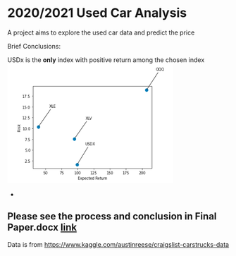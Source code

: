 # 2020/2021 Used Car Analysis
 A project aims to explore the used car data and predict the price
 
 Brief Conclusions: 
 
 USDx is the **only** index with positive return among the chosen index
 ![alt text](https://github.com/peter75977/Analysis-of-USDx-and-ETFs/blob/main/SEAS%206401-etf-usdx-project/README_IMG/Risk_img.png)
 
 -
 Please see the process and conclusion in Final Paper.docx [link](https://github.com/peter75977/2020-2021-Used-Car-Analysis/blob/main/Final%20Paper.docx)
 -
 Data is from https://www.kaggle.com/austinreese/craigslist-carstrucks-data
